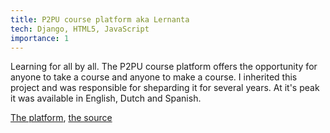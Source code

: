 ```yaml
---
title: P2PU course platform aka Lernanta
tech: Django, HTML5, JavaScript
importance: 1
---
```


Learning for all by all. The P2PU course platform offers the opportunity for anyone to take a course and anyone to make a course. I inherited this project and was responsible for sheparding it for several years. At it's peak it was available in English, Dutch and Spanish.

[The platform](https://courses.p2pu.org), [the source](https://github.com/p2pu/lernanta/)
